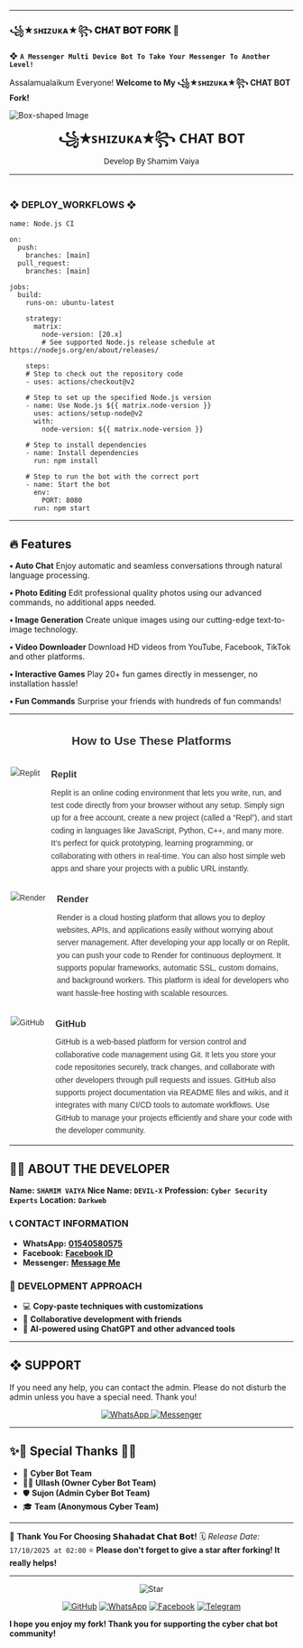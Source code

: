 ---------

### ꧁★ꜱʜɪᴢᴜᴋᴀ★꧂ 𝐂𝐇𝐀𝐓 𝐁𝐎𝐓  𝐅𝐎𝐑𝐊  🌺

❖ **`A Messenger Multi Device Bot To Take Your Messenger To Another Level!`**



Assalamualaikum Everyone!
**Welcome to My ꧁★ꜱʜɪᴢᴜᴋᴀ★꧂ CHAT BOT Fork!**

![Box-shaped Image](https://i.imgur.com/kj2ANmV.png)

<p align="center" style="animation: glow 2s infinite alternate; font-family: 'Segoe UI', Tahoma, Geneva, Verdana, sans-serif;">
  <span style="font-size: 24px; font-weight: bold;">꧁★ꜱʜɪᴢᴜᴋᴀ★꧂ CHAT BOT</span><br>
  <span> Develop By Shamim Vaiya</span>
</p>


_______
### <br>   ❖ DEPLOY_WORKFLOWS ❖
```
name: Node.js CI

on:
  push:
    branches: [main]
  pull_request:
    branches: [main]

jobs:
  build:
    runs-on: ubuntu-latest

    strategy:
      matrix:
        node-version: [20.x]
        # See supported Node.js release schedule at https://nodejs.org/en/about/releases/

    steps:
    # Step to check out the repository code
    - uses: actions/checkout@v2

    # Step to set up the specified Node.js version
    - name: Use Node.js ${{ matrix.node-version }}
      uses: actions/setup-node@v2
      with:
        node-version: ${{ matrix.node-version }}

    # Step to install dependencies
    - name: Install dependencies
      run: npm install

    # Step to run the bot with the correct port
    - name: Start the bot
      env:
        PORT: 8080
      run: npm start
```

___

## 🔥 Features

**• Auto Chat**
Enjoy automatic and seamless conversations through natural language processing.

**• Photo Editing**
Edit professional quality photos using our advanced commands, no additional apps needed.

**• Image Generation**
Create unique images using our cutting-edge text-to-image technology.

**• Video Downloader**
Download HD videos from YouTube, Facebook, TikTok and other platforms.

**• Interactive Games**
Play 20+ fun games directly in messenger, no installation hassle!

**• Fun Commands**
Surprise your friends with hundreds of fun commands!
___

<div style="max-width: 500px; margin: auto; font-family: Arial, sans-serif; line-height: 1.6; color: #333;">

  <h2 style="text-align: center; margin-bottom: 30px;">How to Use These Platforms</h2>

  <div style="display: flex; align-items: flex-start; margin-bottom: 30px;">
    <img src="https://img.icons8.com/color/48/000000/replit.png" alt="Replit" style="margin-right: 20px; flex-shrink: 0;" />
    <div>
      <h3 style="margin: 0 0 8px;">Replit</h3>
      <p style="margin: 0;">
        Replit is an online coding environment that lets you write, run, and test code directly from your browser without any setup.
        Simply sign up for a free account, create a new project (called a “Repl”), and start coding in languages like JavaScript, Python, C++, and many more.
        It’s perfect for quick prototyping, learning programming, or collaborating with others in real-time.
        You can also host simple web apps and share your projects with a public URL instantly.
      </p>
    </div>
  </div>

  <div style="display: flex; align-items: flex-start; margin-bottom: 30px;">
    <img src="https://img.icons8.com/fluency/48/000000/cloud.png" alt="Render" style="margin-right: 20px; flex-shrink: 0;" />
    <div>
      <h3 style="margin: 0 0 8px;">Render</h3>
      <p style="margin: 0;">
        Render is a cloud hosting platform that allows you to deploy websites, APIs, and applications easily without worrying about server management.
        After developing your app locally or on Replit, you can push your code to Render for continuous deployment.
        It supports popular frameworks, automatic SSL, custom domains, and background workers.
        This platform is ideal for developers who want hassle-free hosting with scalable resources.
      </p>
    </div>
  </div>

  <div style="display: flex; align-items: flex-start;">
    <img src="https://img.icons8.com/fluency/48/000000/github.png" alt="GitHub" style="margin-right: 20px; flex-shrink: 0;" />
    <div>
      <h3 style="margin: 0 0 8px;">GitHub</h3>
      <p style="margin: 0;">
        GitHub is a web-based platform for version control and collaborative code management using Git.
        It lets you store your code repositories securely, track changes, and collaborate with other developers through pull requests and issues.
        GitHub also supports project documentation via README files and wikis, and it integrates with many CI/CD tools to automate workflows.
        Use GitHub to manage your projects efficiently and share your code with the developer community.
      </p>
    </div>
  </div>

</div>




---

## 👨‍💻 **ABOUT THE DEVELOPER**

**Name:** **`SHAMIM VAIYA`**
**Nice Name:** **`DEVIL-X`**
**Profession:** **`Cyber Security Experts`**
**Location:** **`Darkweb`**

### 📞 **CONTACT INFORMATION**

- **WhatsApp:** **[01540580575](https://wa.me/+8801540580575)**
- **Facebook:** **[Facebook ID](https://www.facebook.com/AnonymousCyberTeamOfficial)**
- **Messenger:** **[Message Me](https://m.me/100051925606707)**

### 🚀 **DEVELOPMENT APPROACH**

- 💻 **Copy-paste techniques with customizations**
- 🤝 **Collaborative development with friends**
- 🤖 **AI-powered using ChatGPT and other advanced tools**

---

## ❖ SUPPORT

If you need any help, you can contact the admin.
Please do not disturb the admin unless you have a special need. Thank you!

<p align="center">
  <a href="https://wa.me/+8801540580575?text=Assalamualaikum%20Admin%20SHAHADAT%20SAHU%20Need%20Help%20Please%20Brother%20🫶">
    <img alt="WhatsApp" src="https://img.shields.io/badge/WhatsApp-25D366?style=for-the-badge&logo=whatsapp&logoColor=white">
  </a>
  <a href="https://m.me/100051925606707">
    <img alt="Messenger" src="https://img.shields.io/badge/Messenger-00B2FF?style=for-the-badge&logo=messenger&logoColor=white">
  </a>
</p>

---

## ✨🌟 Special Thanks 🌟✨

- 🚀 **Cyber Bot Team**
- 🧙‍♂️ **Ullash (Owner Cyber Bot Team)**
- 🛡️ **Sujon (Admin Cyber Bot Team)**
- 🎓 **Team (Anonymous Cyber Team)**

---

💖 **Thank You For Choosing 𝗦𝗵𝗮𝗵𝗮𝗱𝗮𝘁 𝗖𝗵𝗮𝘁 𝗕𝗼𝘁!**
🗓️ _Release Date:_ `17/10/2025 at 02:00`
⭐ **Please don't forget to give a star after forking! It really helps!**

---

<p align="center">
  <img src="https://img.icons8.com/emoji/48/000000/star-emoji.png" alt="Star" />
</p>

<p align="center">
  <a href="https://github.com/Anonymous-Cyber-Team"><img src="https://img.icons8.com/fluency/48/000000/github.png" alt="GitHub"></a>
  <a href="https://wa.me/+8801540580575"><img src="https://img.icons8.com/color/48/000000/whatsapp.png" alt="WhatsApp"></a>
  <a href="https://www.facebook.com/AnonymousCyberTeamOfficial"><img src="https://img.icons8.com/fluency/48/000000/facebook.png" alt="Facebook"></a>
  <a href="https://t.me/shamim_vaiya"><img src="https://img.icons8.com/color/48/000000/telegram-app.png" alt="Telegram"></a>

</p>

**I hope you enjoy my fork! Thank you for supporting the cyber chat bot community!**
